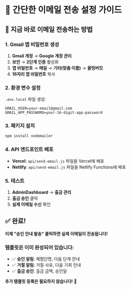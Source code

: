 # 📧 간단한 이메일 전송 설정 가이드

## 🚀 지금 바로 이메일 전송하는 방법

### **1. Gmail 앱 비밀번호 생성**

1. **Gmail 계정** → **Google 계정 관리**
2. **보안** → **2단계 인증** 활성화
3. **앱 비밀번호** → **메일** → **기타(맞춤 이름)** → **올띵버킷**
4. **16자리 앱 비밀번호** 복사

### **2. 환경 변수 설정**

`.env.local` 파일 생성:
```env
GMAIL_USER=your-email@gmail.com
GMAIL_APP_PASSWORD=your-16-digit-app-password
```

### **3. 패키지 설치**

```bash
npm install nodemailer
```

### **4. API 엔드포인트 배포**

- **Vercel**: `api/send-email.js` 파일을 Vercel에 배포
- **Netlify**: `api/send-email.js` 파일을 Netlify Functions에 배포

### **5. 테스트**

1. **AdminDashboard** → **출금 관리**
2. **출금 승인** 클릭
3. **실제 이메일 수신** 확인

## ✅ 완료!

**이제 "승인 안내 발송" 클릭하면 실제 이메일이 전송됩니다!**

### **템플릿은 이미 완성되어 있습니다:**
- ✅ **승인 알림**: 체험단명, 다음 단계 안내
- ✅ **거절 알림**: 거절 사유, 다음 기회 안내  
- ✅ **출금 승인**: 출금 금액, 승인일

**추가 템플릿 등록은 필요하지 않습니다!** 🎉
